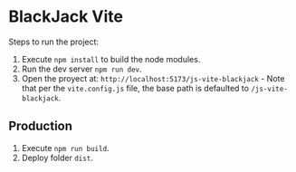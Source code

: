 # BlackJack Vite

Steps to run the project:

1. Execute ```npm install``` to build the node modules.
2. Run the dev server ```npm run dev```.
3. Open the proyect at: ```http://localhost:5173/js-vite-blackjack``` - Note that per the ```vite.config.js``` file, the base path is defaulted to ```/js-vite-blackjack```.


## Production

1. Execute ```npm run build```.
2. Deploy folder ```dist```.